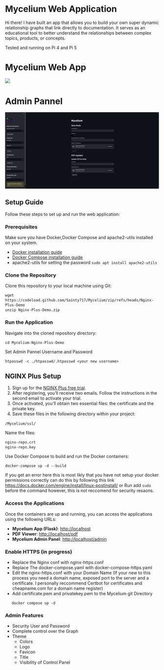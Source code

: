 
# Mycelium Web Application
Hi there! I have built an app that allows you to build your own super dynamic relationship graphs that link directly to documentation. It serves as an educational tool to better understand the relationships between complex topics, products, or concepts.

Tested and running on Pi 4 and Pi 5 
# Mycelium Web App
![](https://github.com/Sainty717/Mycelium/blob/main/ui.gif?raw=true)
# Admin Pannel
![](https://github.com/Sainty717/Mycelium/blob/main/M-admin.png?raw=true)

## Setup Guide

Follow these steps to set up and run the web application:

### Prerequisites

Make sure you have Docker,Docker Compose and apache2-utils installed on your system.

- [Docker installation guide](https://docs.docker.com/get-docker/)
- [Docker Compose installation guide](https://docs.docker.com/compose/install/)
- apache2-utils for setting the password
  ``` sudo apt install apache2-utils ```


### Clone the Repository

Clone this repository to your local machine using Git:
```
wget https://codeload.github.com/Sainty717/Mycelium/zip/refs/heads/Nginx-Plus-Demo
unzip Nginx-Plus-Demo.zip
```


### Run the Application

Navigate into the cloned repository directory:
```
cd Mycelium-Nginx-Plus-Demo
```
Set Admin Pannel Username and Password

```
htpasswd -c ./htpasswd/.htpasswd <your new username>
```
## NGINX Plus Setup

1. Sign up for the [NGINX Plus free trial](https://www.f5.com/trials/free-trial-nginx-plus-and-nginx-app-protect).
3. After registering, you’ll receive two emails. Follow the instructions in the second email to activate your trial.
4. Once activated, you’ll obtain two essential files: the certificate and the private key.
5. Save these files in the following directory within your project:

``` /Mycelium/ssl/ ```

Name the files:

    nginx-repo.crt
    nginx-repo.key



Use Docker Compose to build and run the Docker containers: 


```
docker-compose up -d --build
```
If you get an error here this is most likly that you have not setup your docker permissions correctly can do this by following this link https://docs.docker.com/engine/install/linux-postinstall/
or Run add ``` sudo ``` before the command however, this is not reccomend for security resaons. 


### Access the Applications

Once the containers are up and running, you can access the applications using the following URLs:

- **Mycelium App (Flask)**: [http://localhost](http://localhost)
- **PDF Viewer**: [http://localhost/pdf](http://localhost/pdfs)
- **Mycelium Admin Panel**: [http://localhost/admin](http://localhost/admin)


### Enable HTTPS (in progress)

 - Replace the Nginx conf with nginx-https.conf
 - Replace The docker-compose.yaml with docker-compose-https.yaml
 - Edit the nginx-https.conf with your Domain Name  (If your new to this process you need a domain name, exposed port to the server and a certificate. I personally reccommend Certbot for certificates and cheapname.com for a domain name register)
 - Add certificate.pem and privatekey.pem to the Mycelium git Directory
 
```
   docker compose up -d
```
   
### Admin Features
  - Security User and Password
  - Complete control over the Graph
  - Theme
    - Colors
    - Logo
    - Favicon
    - Title
    - Visibility of Control Panel


